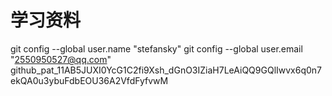 # 学习资料

git config --global user.name "stefansky"
git config --global user.email "2550950527@qq.com"
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
